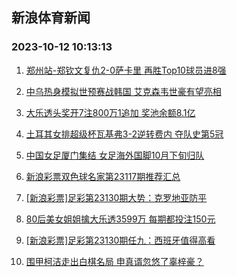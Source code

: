 ## 新浪体育新闻 
### 2023-10-12 10:13:13

1. [郑州站-郑钦文复仇2-0萨卡里 再胜Top10球员进8强](https://sports.sina.com.cn/tennis/china/2023-10-11/doc-imzquaxc8444267.shtml)

2. [中乌热身模拟世预赛战韩国 艾克森韦世豪有望亮相](https://sports.sina.com.cn/china/2023-10-11/doc-imzqtmzp4092407.shtml)

3. [大乐透头奖开7注800万1追加 奖池余额8.1亿](https://sports.sina.com.cn/l/2023-10-11/doc-imzquaxi9481169.shtml)

4. [土耳其女排超级杯瓦基弗3-2逆转费内 夺队史第5冠](https://sports.sina.com.cn/others/volleyball/2023-10-12/doc-imzquyav3302669.shtml)

5. [中国女足厦门集结 女足海外国脚10月下旬归队](https://sports.sina.com.cn/china/2023-10-11/doc-imzqtsic5778779.shtml)

6. [新浪彩票双色球名家第23117期推荐汇总](https://sports.sina.com.cn/l/2023-10-11/doc-imzqtmzi2643505.shtml)

7. [[新浪彩票]足彩第23130期大势：克罗地亚防平](https://sports.sina.com.cn/l/2023-10-11/doc-imzqtmzm8758052.shtml)

8. [80后美女姐姐擒大乐透3599万 每期都投注150元](https://sports.sina.com.cn/l/2023-10-12/doc-imzquyav3303919.shtml)

9. [[新浪彩票]足彩第23130期任九：西班牙值得高看](https://sports.sina.com.cn/l/2023-10-11/doc-imzqtmzm8758614.shtml)

10. [围甲柯洁走出白棋名局 申真谞忽悠了辜梓豪？](https://sports.sina.com.cn/go/2023-10-11/doc-imzqszmm6062923.shtml)

